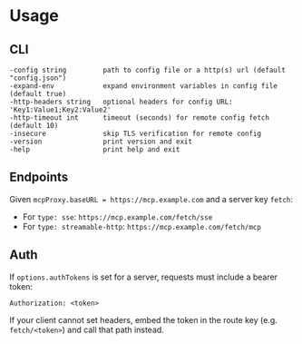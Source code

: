 # Usage

## CLI

```text
-config string         path to config file or a http(s) url (default "config.json")
-expand-env            expand environment variables in config file (default true)
-http-headers string   optional headers for config URL: 'Key1:Value1;Key2:Value2'
-http-timeout int      timeout (seconds) for remote config fetch (default 10)
-insecure              skip TLS verification for remote config
-version               print version and exit
-help                  print help and exit
```

## Endpoints

Given `mcpProxy.baseURL = https://mcp.example.com` and a server key `fetch`:

- For `type: sse`: `https://mcp.example.com/fetch/sse`
- For `type: streamable-http`: `https://mcp.example.com/fetch/mcp`

## Auth

If `options.authTokens` is set for a server, requests must include a bearer token:

```
Authorization: <token>
```

If your client cannot set headers, embed the token in the route key (e.g. `fetch/<token>`) and call that path instead.

